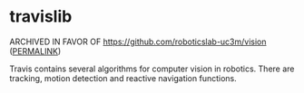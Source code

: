 # travislib

ARCHIVED IN FAVOR OF https://github.com/roboticslab-uc3m/vision ([PERMALINK](https://github.com/roboticslab-uc3m/vision/tree/dd6a94e2a4ba39b204ea4e3c59b5448efa1a9c47/libraries/TravisLib))

Travis contains several algorithms for computer vision in robotics. There are tracking, motion detection and reactive navigation functions.
